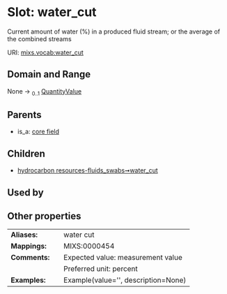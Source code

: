 
# Slot: water_cut


Current amount of water (%) in a produced fluid stream; or the average of the combined streams

URI: [mixs.vocab:water_cut](https://w3id.org/mixs/vocab/water_cut)


## Domain and Range

None &#8594;  <sub>0..1</sub> [QuantityValue](QuantityValue.md)

## Parents

 *  is_a: [core field](core_field.md)

## Children

 *  [hydrocarbon resources-fluids_swabs➞water_cut](hydrocarbon_resources_fluids_swabs_water_cut.md)

## Used by


## Other properties

|  |  |  |
| --- | --- | --- |
| **Aliases:** | | water cut |
| **Mappings:** | | MIXS:0000454 |
| **Comments:** | | Expected value: measurement value |
|  | | Preferred unit: percent |
| **Examples:** | | Example(value='', description=None) |

